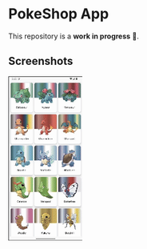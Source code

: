 PokeShop App
==================

This repository is a **work in progress** 🚧.

## Screenshots
![Screenshot showing Pokemon list](docs/images/preview.gif "Screenshot showing Pokemon list")
